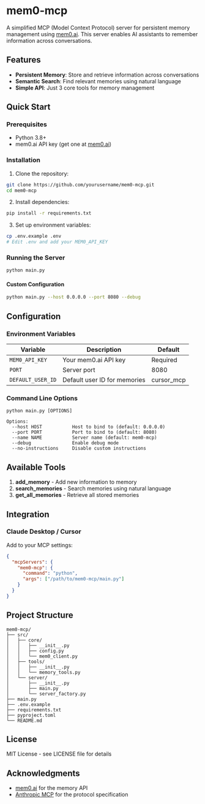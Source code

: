 # mem0-mcp

A simplified MCP (Model Context Protocol) server for persistent memory management using [mem0.ai](https://mem0.ai). This server enables AI assistants to remember information across conversations.

## Features

- **Persistent Memory**: Store and retrieve information across conversations
- **Semantic Search**: Find relevant memories using natural language
- **Simple API**: Just 3 core tools for memory management

## Quick Start

### Prerequisites

- Python 3.8+
- mem0.ai API key (get one at [mem0.ai](https://mem0.ai))

### Installation

1. Clone the repository:
```bash
git clone https://github.com/yourusername/mem0-mcp.git
cd mem0-mcp
```

2. Install dependencies:
```bash
pip install -r requirements.txt
```

3. Set up environment variables:
```bash
cp .env.example .env
# Edit .env and add your MEM0_API_KEY
```

### Running the Server

```bash
python main.py
```

#### Custom Configuration
```bash
python main.py --host 0.0.0.0 --port 8080 --debug
```

## Configuration

### Environment Variables

| Variable | Description | Default |
|----------|-------------|---------|
| `MEM0_API_KEY` | Your mem0.ai API key | Required |
| `PORT` | Server port | 8080 |
| `DEFAULT_USER_ID` | Default user ID for memories | cursor_mcp |

### Command Line Options

```
python main.py [OPTIONS]

Options:
  --host HOST           Host to bind to (default: 0.0.0.0)
  --port PORT           Port to bind to (default: 8080)
  --name NAME           Server name (default: mem0-mcp)
  --debug               Enable debug mode
  --no-instructions     Disable custom instructions
```

## Available Tools

1. **add_memory** - Add new information to memory
2. **search_memories** - Search memories using natural language
3. **get_all_memories** - Retrieve all stored memories

## Integration

### Claude Desktop / Cursor

Add to your MCP settings:

```json
{
  "mcpServers": {
    "mem0-mcp": {
      "command": "python",
      "args": ["/path/to/mem0-mcp/main.py"]
    }
  }
}
```

## Project Structure

```
mem0-mcp/
├── src/
│   ├── core/
│   │   ├── __init__.py
│   │   ├── config.py
│   │   └── mem0_client.py
│   ├── tools/
│   │   ├── __init__.py
│   │   └── memory_tools.py
│   └── server/
│       ├── __init__.py
│       ├── main.py
│       └── server_factory.py
├── main.py
├── .env.example
├── requirements.txt
├── pyproject.toml
└── README.md
```

## License

MIT License - see LICENSE file for details

## Acknowledgments

- [mem0.ai](https://mem0.ai) for the memory API
- [Anthropic MCP](https://github.com/anthropics/mcp) for the protocol specification